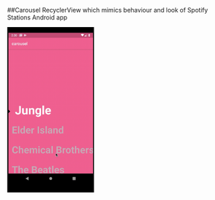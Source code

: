 ##Carousel RecyclerView which mimics behaviour and look of Spotify Stations Android app

<img src="https://github.com/dikadk/SpotifyStations/blob/master/carousel.gif" width="200">![]()
